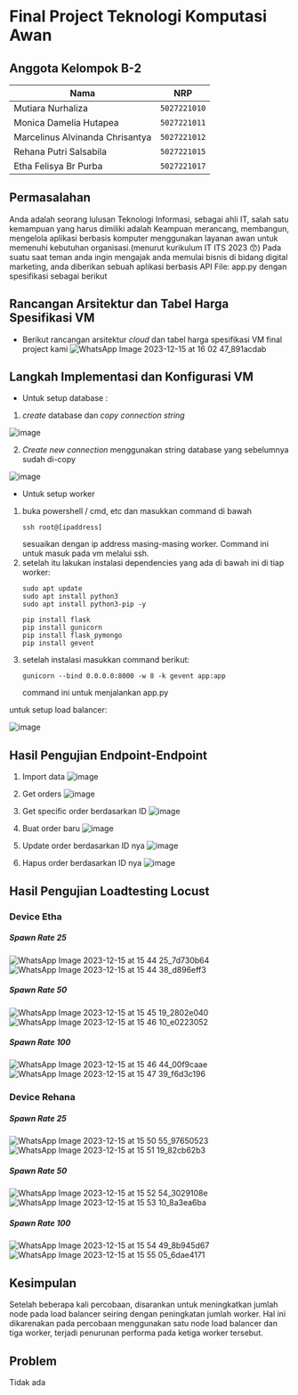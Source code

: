 # Final Project Teknologi Komputasi Awan

## Anggota Kelompok B-2

| Nama                            | NRP          |
| ------------------------------- | ------------ |
| Mutiara Nurhaliza               | `5027221010` |
| Monica Damelia Hutapea          | `5027221011` |
| Marcelinus Alvinanda Chrisantya | `5027221012` |
| Rehana Putri Salsabila          | `5027221015` |
| Etha Felisya Br Purba           | `5027221017` |


## Permasalahan

Anda adalah seorang lulusan Teknologi Informasi, sebagai ahli IT, salah satu kemampuan yang harus dimiliki adalah Keampuan merancang, membangun, mengelola aplikasi berbasis komputer menggunakan layanan awan untuk memenuhi kebutuhan organisasi.(menurut kurikulum IT ITS 2023 😙)
Pada suatu saat teman anda ingin mengajak anda memulai bisnis di bidang digital marketing, anda diberikan sebuah aplikasi berbasis API File: app.py dengan spesifikasi sebagai berikut

## Rancangan Arsitektur dan Tabel Harga Spesifikasi VM
- Berikut rancangan arsitektur _cloud_ dan tabel harga spesifikasi VM final project kami
  ![WhatsApp Image 2023-12-15 at 16 02 47_891acdab](https://github.com/J0see1/FP-TKA/assets/124648489/9bc12ce9-1582-4911-96d3-acc6788953f7)



## Langkah Implementasi dan Konfigurasi VM

- Untuk setup database :
   
1. _create_ database dan _copy connection string_

![image](https://github.com/J0see1/FP-TKA/assets/134209563/5372d41b-48b9-4ea9-b856-24f6799564b5)

2. _Create new connection_ menggunakan string database yang sebelumnya sudah di-copy

![image](https://github.com/J0see1/FP-TKA/assets/134209563/921689e6-b804-408c-ae0b-ed3a6491a8cf)

- Untuk setup worker

1. buka powershell / cmd, etc dan masukkan command di bawah
   ```
   ssh root@[ipaddress]
   ```
   sesuaikan dengan ip address masing-masing worker. Command ini untuk masuk pada vm melalui ssh.
2. setelah itu lakukan instalasi dependencies yang ada di bawah ini di tiap worker:
   ```
   sudo apt update
   sudo apt install python3
   sudo apt install python3-pip -y

   pip install flask
   pip install gunicorn
   pip install flask_pymongo
   pip install gevent
   ```
3. setelah instalasi masukkan command berikut:
   ```
   gunicorn --bind 0.0.0.0:8000 -w 8 -k gevent app:app
   ```
   command ini untuk menjalankan app.py

untuk setup load balancer:

![image](https://github.com/J0see1/FP-TKA/assets/134209563/f3e66a0e-fc01-45a4-a18a-46a6e72018dd)


## Hasil Pengujian Endpoint-Endpoint

1. Import data
![image](https://github.com/J0see1/FP-TKA/assets/134209563/38ec8262-e131-4933-88ef-af351cdcc864)

2. Get orders
![image](https://github.com/J0see1/FP-TKA/assets/134209563/6fa11cba-7dd2-4479-854a-ae2a53027785)

3. Get specific order berdasarkan ID
![image](https://github.com/J0see1/FP-TKA/assets/134209563/57da4b7e-3268-4202-acd0-b42ca775b851)

4. Buat order baru
![image](https://github.com/J0see1/FP-TKA/assets/134209563/2791de0b-220e-40c1-a99b-644b9c615e89)

5. Update order berdasarkan ID nya
![image](https://github.com/J0see1/FP-TKA/assets/134209563/a3110ef1-7da6-4388-8d10-f5628264e021)

6. Hapus order berdasarkan ID nya
![image](https://github.com/J0see1/FP-TKA/assets/134209563/182222fc-3dcb-4a8d-8a7e-f024b3e15e4d)

## Hasil Pengujian Loadtesting Locust
### Device Etha
##### Spawn Rate 25
![WhatsApp Image 2023-12-15 at 15 44 25_7d730b64](https://github.com/J0see1/FP-TKA/assets/124648489/1fe22add-dd40-4618-8f2d-a156e45cf5a9)
![WhatsApp Image 2023-12-15 at 15 44 38_d896eff3](https://github.com/J0see1/FP-TKA/assets/124648489/c8791d94-ed51-43fc-9c5d-668b48e7eaf7)


##### Spawn Rate 50 
![WhatsApp Image 2023-12-15 at 15 45 19_2802e040](https://github.com/J0see1/FP-TKA/assets/124648489/51d28a3e-c3a9-4d80-ad53-2dd16208dadd)
![WhatsApp Image 2023-12-15 at 15 46 10_e0223052](https://github.com/J0see1/FP-TKA/assets/124648489/b11ccdd0-c2bc-4b78-ad11-468a2e835fff)

##### Spawn Rate 100
![WhatsApp Image 2023-12-15 at 15 46 44_00f9caae](https://github.com/J0see1/FP-TKA/assets/124648489/252c3d0e-4de7-4f35-8458-9bb6bcf74e2e)
![WhatsApp Image 2023-12-15 at 15 47 39_f6d3c196](https://github.com/J0see1/FP-TKA/assets/124648489/b8d2dee6-7719-4e75-8b21-92869559f4f0)

### Device Rehana
##### Spawn Rate 25
![WhatsApp Image 2023-12-15 at 15 50 55_97650523](https://github.com/J0see1/FP-TKA/assets/124648489/067f844d-c881-499b-b9ce-c01dba7253d8)
![WhatsApp Image 2023-12-15 at 15 51 19_82cb62b3](https://github.com/J0see1/FP-TKA/assets/124648489/77f077ef-828b-4732-b1d5-b995209aee87)

##### Spawn Rate 50 
![WhatsApp Image 2023-12-15 at 15 52 54_3029108e](https://github.com/J0see1/FP-TKA/assets/124648489/df667b6c-74f1-4693-ab38-8f432884d806)
![WhatsApp Image 2023-12-15 at 15 53 10_8a3ea6ba](https://github.com/J0see1/FP-TKA/assets/124648489/bb140fd5-d424-439d-8dfa-971733facc38)

##### Spawn Rate 100
![WhatsApp Image 2023-12-15 at 15 54 49_8b945d67](https://github.com/J0see1/FP-TKA/assets/124648489/4ade26eb-d1b3-4f49-81fc-9dc13f3dc409)
![WhatsApp Image 2023-12-15 at 15 55 05_6dae4171](https://github.com/J0see1/FP-TKA/assets/124648489/ccb4442f-40d0-4db8-ab44-38ba58af2398)


## Kesimpulan

Setelah beberapa kali percobaan, disarankan untuk meningkatkan jumlah node pada load balancer seiring dengan peningkatan jumlah worker. Hal ini dikarenakan pada percobaan menggunakan satu node load balancer dan tiga worker, terjadi penurunan performa pada ketiga worker tersebut.

## Problem

Tidak ada
